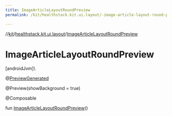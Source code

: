 ```yaml
---
title: ImageArticleLayoutRoundPreview
permalink: /kit/healthstack.kit.ui.layout/-image-article-layout-round-preview.html

---
```

//[kit](/kit.html)/[healthstack.kit.ui.layout](index.html)/[ImageArticleLayoutRoundPreview](-image-article-layout-round-preview.html)



# ImageArticleLayoutRoundPreview



[androidJvm]\




@[PreviewGenerated](../healthstack.kit.annotation/-preview-generated/index.html)



@Preview(showBackground = true)



@Composable



fun [ImageArticleLayoutRoundPreview](-image-article-layout-round-preview.html)()




